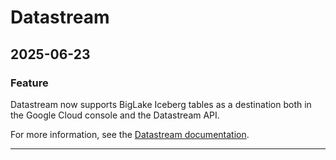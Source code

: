 # Datastream

## 2025-06-23

### Feature

Datastream now supports BigLake Iceberg tables as a destination both in the
Google Cloud console and the Datastream API.

For more information, see the [Datastream documentation](https://cloud.google.com/datastream/docs/destination-blmt).

---
